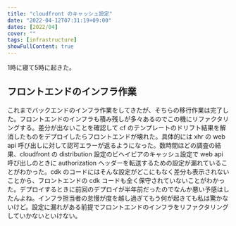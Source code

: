 ```yaml
---
title: "cloudfront のキャッシュ設定"
date: "2022-04-12T07:31:19+09:00"
dates: [2022/04]
cover: ""
tags: [infrastructure]
showFullContent: true
---
```


1時に寝て5時に起きた。

## フロントエンドのインフラ作業

これまでバックエンドのインフラ作業をしてきたが、そちらの移行作業は完了した。フロントエンドのインフラも積み残しが多々あるのでこの機にリファクタリングする。差分が出ないことを確認して cf のテンプレートのドリフト結果を解消したものをデプロイしたらフロントエンドが壊れた。具体的には xhr の web api 呼び出しに対して認可エラーが返るようになった。数時間ほどの調査の結果、cloudfront の distribution 設定のビヘイビアのキャッシュ設定で web api 呼び出しのときに authorization ヘッダーを転送するための設定が漏れていることがわかった。cdk のコードにはそんな設定がどこにもなく差分も表示されないことから、フロントエンドの cdk コードも全く保守されていないことがわかった。デプロイするときに前回のデプロイが半年前だったのでなんか悪い予感はしたんよね。インフラ担当者の怠慢が度を越し過ぎてもう何が起きても私は驚かないけど。設定に漏れがある前提でフロントエンドのインフラをリファクタリングしていかないといけない。
